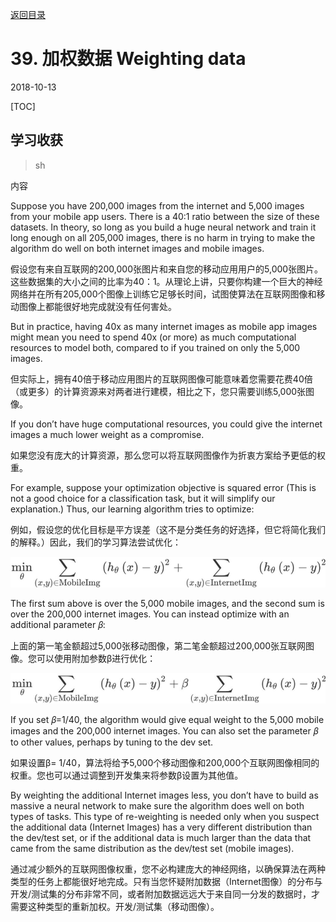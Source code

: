 [返回目录](../MLY_index.html)

# 39. 加权数据 Weighting data

2018-10-13

[TOC]

## 学习收获

> sh

内容

Suppose you have 200,000 images from the internet and 5,000 images from your mobile app users. There is a 40:1 ratio between the size of these datasets. In theory, so long as you build a huge neural network and train it long enough on all 205,000 images, there is no harm in trying to make the algorithm do well on both internet images and mobile images.

假设您有来自互联网的200,000张图片和来自您的移动应用用户的5,000张图片。这些数据集的大小之间的比率为40：1。从理论上讲，只要你构建一个巨大的神经网络并在所有205,000个图像上训练它足够长时间，试图使算法在互联网图像和移动图像上都能很好地完成就没有任何害处。

But in practice, having 40x as many internet images as mobile app images might mean you need to spend 40x (or more) as much computational resources to model both, compared to if you trained on only the 5,000 images.

但实际上，拥有40倍于移动应用图片的互联网图像可能意味着您需要花费40倍（或更多）的计算资源来对两者进行建模，相比之下，您只需要训练5,000张图像。

If you don’t have huge computational resources, you could give the internet images a much lower weight as a compromise.

如果您没有庞大的计算资源，那么您可以将互联网图像作为折衷方案给予更低的权重。

For example, suppose your optimization objective is squared error (This is not a good choice for a classification task, but it will simplify our explanation.) Thus, our learning algorithm tries to optimize:

例如，假设您的优化目标是平方误差（这不是分类任务的好选择，但它将简化我们的解释。）因此，我们的学习算法尝试优化：

![39_formula1](../assets/39_formula1.png)  

The first sum above is over the 5,000 mobile images, and the second sum is over the 200,000 internet images. You can instead optimize with an additional parameter 𝛽:

上面的第一笔金额超过5,000张移动图像，第二笔金额超过200,000张互联网图像。您可以使用附加参数β进行优化：

![39_formula2](../assets/39_formula2.png)  

If you set 𝛽=1/40, the algorithm would give equal weight to the 5,000 mobile images and the 200,000 internet images. You can also set the parameter 𝛽 to other values, perhaps by tuning to the dev set.

如果设置β= 1/40，算法将给予5,000个移动图像和200,000个互联网图像相同的权重。您也可以通过调整到开发集来将参数β设置为其他值。

By weighting the additional Internet images less, you don’t have to build as massive a neural network to make sure the algorithm does well on both types of tasks. This type of re-weighting is needed only when you suspect the additional data (Internet Images) has a very different distribution than the dev/test set, or if the additional data is much larger than the data that came from the same distribution as the dev/test set (mobile images).

通过减少额外的互联网图像权重，您不必构建庞大的神经网络，以确保算法在两种类型的任务上都能很好地完成。只有当您怀疑附加数据（Internet图像）的分布与开发/测试集的分布非常不同，或者附加数据远远大于来自同一分发的数据时，才需要这种类型的重新加权。开发/测试集（移动图像）。
